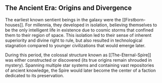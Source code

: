 ## The Ancient Era: Origins and Divergence

The earliest known sentient beings in the galaxy were the [[Firstborn-houses]]. For millennia, they developed in isolation, believing themselves to be the only intelligent life in existence due to cosmic storms that confined them to their region of space. This isolation led to their sense of inherent superiority and divine right to rule, but also resulted in technological stagnation compared to younger civilizations that would emerge later.

During this period, the colossal structure known as [[The-Eternal-Spire]] was either constructed or discovered (its true origins remain shrouded in mystery). Spanning multiple star systems and containing vast repositories of ancient knowledge, the Spire would later become the center of a faction dedicated to its preservation.